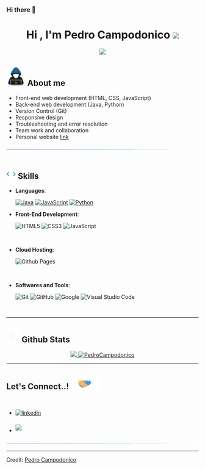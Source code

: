 ### Hi there 👋

<h1 align="center"><b>Hi , I'm Pedro Campodonico </b><img src="https://media.giphy.com/media/hvRJCLFzcasrR4ia7z/giphy.gif" width="35"></h1>
<p align="center">
  <a href="https://github.com/DenverCoder1/readme-typing-svg"><img src="https://readme-typing-svg.herokuapp.com?font=Time+New+Roman&color=cyan&size=25&center=true&vCenter=true&width=600&height=100&lines=Pedro+Campodonico..&hearts;++;Front-End+Developer,;Systems+Engineer+Student,;Love+to+learn+new+stuffs..<3"></a>
</p>

## <picture><img src = "https://github.com/PedroCampodonico/PedroCampodonico/blob/main/Readme-github/about_me.gif?raw=true" width = 50px></picture> **About me**

 <!-- <picture> <img align="right" src="" width = 250px></picture> -->  

- Front-end web development (HTML, CSS, JavaScript)
- Back-end web development (Java, Python)
- Version Control (Git)
- Responsive design
- Troubleshooting and error resolution
- Team work and collaboration
- Personal website [link](https://pedrocampodonico.github.io/DesarrolladorWeb-Portfolio/)

<img src="https://github.com/PedroCampodonico/PedroCampodonico/blob/main/Readme-github/line.gif?raw=true"><br><br>

## <img src="https://raw.githubusercontent.com/PedroCampodonico/PedroCampodonico/main/Readme-github/giphy.webp" width ="25"><b> Skills</b>

<p align="center">

- **Languages**:
    
    <a href="https://github.com/search?q=user%3ADenverCoder1+is%3Arepo+language%3Ajava"><img alt="Java" src="https://img.shields.io/badge/Java-%23007396.svg?logo=java&logoColor=white"></a>
    <a href="https://github.com/search?q=user%3ADenverCoder1+is%3Arepo+language%3Ajavascript"><img alt="JavaScript" src="https://img.shields.io/badge/JavaScript%20-%23F7DF1E.svg?logo=javascript&logoColor=black"></a>
    <a href="https://github.com/search?q=user%3ADenverCoder1+is%3Arepo+language%3Apython"><img alt="Python" src="https://img.shields.io/badge/Python%20-%2314354C.svg?logo=python&logoColor=white"></a>
    
- **Front-End Development**:

   ![HTML5](https://img.shields.io/badge/HTML5%20-%23E34F26.svg?style=for-the-badge&logo=html5&logoColor=white)
   ![CSS3](https://img.shields.io/badge/CSS%20-%231572B6.svg?style=for-the-badge&logo=css3&logoColor=white)
   ![JavaScript](https://img.shields.io/badge/JavaScript%20-%23F7DF1E.svg?style=for-the-badge&logo=javascript&logoColor=black)

<br>

- **Cloud Hosting**:

    ![Github Pages](https://img.shields.io/badge/GitHub%20Pages-%23327FC7.svg?style=for-the-badge&logo=github&logoColor=white)
    
<br>

- **Softwares and Tools**:

    ![Git](https://img.shields.io/badge/git-%23F05033.svg?style=for-the-badge&logo=git&logoColor=white)
    ![GitHub](https://img.shields.io/badge/github-%23121011.svg?style=for-the-badge&logo=github&logoColor=white)
    ![Google](https://img.shields.io/badge/google-%234285F4.svg?style=for-the-badge&logo=google&logoColor=white)
    ![Visual Studio Code](https://img.shields.io/badge/Visual%20Studio%20Code-0078d7.svg?style=for-the-badge&logo=visual-studio-code&logoColor=white)

<br>

</p>

-----

## <img src="https://raw.githubusercontent.com/PedroCampodonico/PedroCampodonico/main/Readme-github/graph.webp" width="35"><b> Github Stats </b>

<div align="center">

<a href="https://github.com/PedroCampodonico">
  <img src="https://github-readme-stats.vercel.app/api?username=PedroCampodonico&include_all_commits=true&count_private=true&show_icons=true&line_height=20&title_color=7A7ADB&icon_color=2234AE&text_color=D3D3D3&bg_color=0,000000,130F40" width="450"/>
  <img src="https://github-readme-stats.vercel.app/api/top-langs?username=PedroCampodonico&show_icons=true&locale=en&layout=compact&line_height=20&title_color=7A7ADB&icon_color=2234AE&text_color=D3D3D3&bg_color=0,000000,130F40" width="375"  alt="PedroCampodonico"/>

</a>
</div>

-----

## <b> Let's Connect..!</b><img src="https://github.com/PedroCampodonico/PedroCampodonico/blob/main/Readme-github/handshake.gif?raw=true" width ="80">
<br>
<div align='left'>

<ul>

<li>
<a href="https://www.linkedin.com/in/pedro-campodonico-23a8a8153/" target="_blank">
<img src="https://img.shields.io/badge/linkedin:  PedroCampodonico-%2300acee.svg?color=405DE6&style=for-the-badge&logo=linkedin&logoColor=white" alt=linkedin style="margin-bottom: 5px;"/>
</a>
</li>

<br>

<li>
<a href="mailto:pedrocampodonico12@gmail.com" target="_blank">
<img src="https://img.shields.io/badge/gmail:  PedroCampodonico-%23EA4335.svg?style=for-the-badge&logo=gmail&logoColor=white" t=mail style="margin-bottom: 5px;" />
</a>
</li>
	
</ul>
</div>

<img src="https://github.com/PedroCampodonico/PedroCampodonico/blob/main/Readme-github/line.gif?raw=true">

<div align='center'>

</div>

---

Credit: [Pedro Campodonico](https://github.com/PedroCampodonico)

